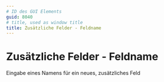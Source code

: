 ```yaml
---
# ID des GUI Elements
guid: 8040
# title, used as window title
title: Zusätzliche Felder - Feldname
---
```


# Zusätzliche Felder - Feldname

Eingabe eines Namens für ein neues, zusätzliches Feld

